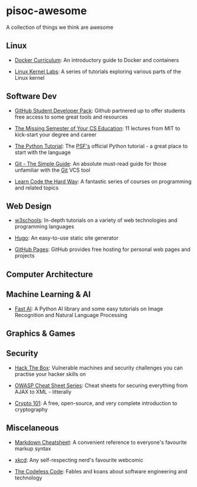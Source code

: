 # pisoc-awesome

A collection of things we think are awesome

## Linux
- [Docker Curriculum](https://docker-curriculum.com/):
An introductory guide to Docker and containers

- [Linux Kernel Labs](https://linux-kernel-labs.github.io/refs/heads/master/labs/introduction.html):
A series of tutorials exploring various parts of the Linux kernel

## Software Dev
- [GitHub Student Developer Pack](https://education.github.com/pack#offers):
Github partnered up to offer students free access to some great tools and resources

- [The Missing Semester of Your CS Education](https://missing.csail.mit.edu/): 
11 lectures from MIT to kick-start your degree and career

- [The Python Tutorial](https://docs.python.org/3/tutorial/):
The [PSF's](https://www.python.org/psf/) official Python tutorial - a great place to start with the language

- [Git - The Simple Guide](https://rogerdudler.github.io/git-guide/):
An absolute must-read guide for those unfamiliar with the [Git](https://git-scm.com/) VCS tool

- [Learn Code the Hard Way](https://learncodethehardway.org/#course-list):
A fantastic series of courses on programming and related topics

## Web Design
- [w3schools](https://www.w3schools.com/):
In-depth tutorials on a variety of web technologies and programming languages

- [Hugo](https://gohugo.io/):
An easy-to-use static site generator

- [GitHub Pages](https://pages.github.com/):
GitHub provides free hosting for personal web pages and projects

## Computer Architecture

## Machine Learning & AI
- [Fast AI](https://www.fast.ai/):
A Python AI library and some easy tutorials on Image Recognition and Natural Language Processing

## Graphics & Games

## Security
- [Hack The Box](https://www.hackthebox.eu/):
Vulnerable machines and security challenges you can practise your hacker skills on

- [OWASP Cheat Sheet Series](https://cheatsheetseries.owasp.org/Glossary.html):
Cheat sheets for securing everything from AJAX to XML - litterally

- [Crypto 101](https://www.crypto101.io/):
A free, open-source, and very complete introduction to cryptography

## Miscelaneous
- [Markdown Cheatsheet](https://github.com/adam-p/markdown-here/wiki/Markdown-Cheatsheet):
A convenient reference to everyone's favourite markup syntax

- [xkcd](https://xkcd.com/):
Any self-respecting nerd's favourite webcomic

- [The Codeless Code](http://thecodelesscode.com):
Fables and koans about software engineering and technology
